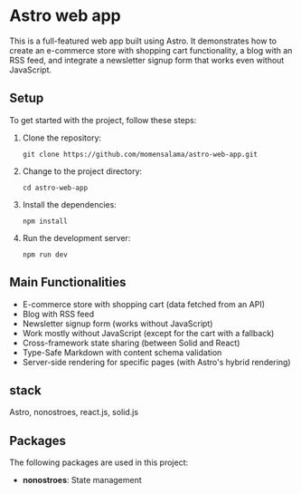 # Astro web app

This is a full-featured web app built using Astro. It demonstrates how to create an e-commerce store with shopping cart functionality, a blog with an RSS feed, and integrate a newsletter signup form that works even without JavaScript.

## Setup

To get started with the project, follow these steps:

1. Clone the repository:

   ```
   git clone https://github.com/momensalama/astro-web-app.git
   ```

2. Change to the project directory:

   ```
   cd astro-web-app
   ```

3. Install the dependencies:

   ```
   npm install
   ```

4. Run the development server:

   ```
   npm run dev
   ```

## Main Functionalities

- E-commerce store with shopping cart (data fetched from an API)
- Blog with RSS feed
- Newsletter signup form (works without JavaScript)
- Work mostly without JavaScript (except for the cart with a fallback)
- Cross-framework state sharing (between Solid and React)
- Type-Safe Markdown with content schema validation
- Server-side rendering for specific pages (with Astro's hybrid rendering)

## stack

Astro, nonostroes, react.js, solid.js

## Packages

The following packages are used in this project:

- **nonostroes**: State management
